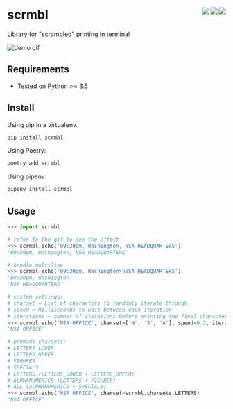 # scrmbl <a href="https://gitter.im/scrmbl/Lobby"><img align="right" src="https://img.shields.io/badge/chat-on%20gitter-%234FB999.svg"></a> <a href="https://coveralls.io/github/etienne-napoleone/scrmbl?branch=develop"><img align="right" src="https://coveralls.io/repos/github/etienne-napoleone/scrmbl/badge.svg?branch=develop"></a> <a href="https://travis-ci.org/etienne-napoleone/scrmbl"><img align="right" src="https://travis-ci.org/etienne-napoleone/scrmbl.svg?branch=develop"></a>

Library for "scrambled" printing in terminal

![demo gif](https://raw.githubusercontent.com/etienne-napoleone/scrmbl/develop/demo.gif)

## Requirements

- Tested on Python >= 3.5

## Install

Using pip in a virtualenv.

```bash
pip install scrmbl
```

Using Poetry:

```bash
poetry add scrmbl
```

Using pipenv:

```bash
pipenv install scrmbl
```

## Usage

```python
>>> import scrmbl

# refer to the gif to see the effect
>>> scrmbl.echo('09:30pm, Washington, NSA HEADQUARTERS')
'09:30pm, Washington, NSA HEADQUARTERS'

# handle multiline
>>> scrmbl.echo('09:30pm, Washington\nNSA HEADQUARTERS')
'09:30pm, Washington'
'NSA HEADQUARTERS'

# custom settings:
# charset = List of characters to randomly iterate through
# speed = Milliseconds to wait between each iteration
# iterations = number of iterations before printing the final character
>>> scrmbl.echo('NSA OFFICE', charset=['N', 'S', 'A'], speed=0.2, iterations=6)
'NSA OFFICE'

# premade charsets:
# LETTERS_LOWER
# LETTERS_UPPER
# FIGURES
# SPECIALS
# LETTERS (LETTERS_LOWER + LETTERS_UPPER)
# ALPHANUMERICS (LETTERS + FIGURES)
# ALL (ALPHANUMERICS + SPECIALS)
>>> scrmbl.echo('NSA OFFICE', charset=scrmbl.charsets.LETTERS)
'NSA OFFICE'
```
